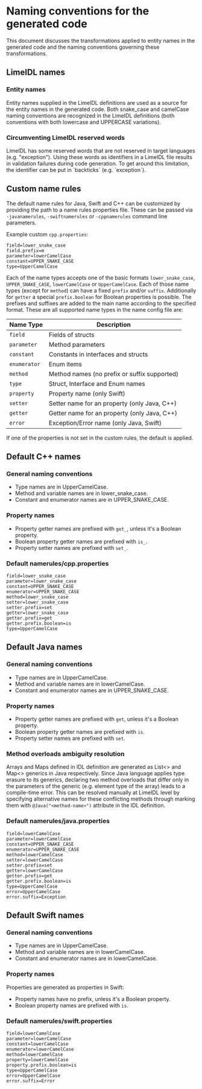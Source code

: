 Naming conventions for the generated code
=========================================

This document discusses the transformations applied to entity names in the generated code and the
naming conventions governing these transformations.

LimeIDL names
-------------------

### Entity names
Entity names supplied in the LimeIDL definitions are used as a source for the entity names in the
generated code. Both snake_case and camelCase naming conventions are recognized in the LimeIDL
definitions (both conventions with both lowercase and UPPERCASE variations).

### Circumventing LimeIDL reserved words
LimeIDL has some reserved words that are not reserved in target languages (e.g. "exception"). Using
these words as identifiers in a LimeIDL file results in validation failures during code generation.
To get around this limitation, the identifier can be put in \`backticks\` (e.g. \`exception\`).

Custom name rules
-----------------

The default name rules for Java, Swift and C++ can be customized by providing the path to a name rules
properties file. These can be passed via `-javanamerules`, `-swiftnamerules` or `-cppnamerules`
command line parameters.

Example custom `cpp.properties`:

```
field=lower_snake_case
field.prefix=m
parameter=lowerCamelCase
constant=UPPER_SNAKE_CASE
type=UpperCamelCase
```

Each of the name types accepts one of the basic formats `lower_snake_case`, `UPPER_SNAKE_CASE`,
`lowerCamelCase` or `UpperCamelCase`. Each of those name types (except for `method`) can have a
fixed `prefix` and/or `suffix`. Additionally for `getter` a special `prefix.boolean` for Boolean
properties is possible. The prefixes and suffixes are added to the main name according to the
specified format.
These are all supported name types in the name config file are:

| Name Type     | Description
| --------------|--------------
| `field`       | Fields of structs
| `parameter`   | Method parameters
| `constant`    | Constants in interfaces and structs
| `enumerator`  | Enum items
| `method`      | Method names (no prefix or suffix supported)
| `type`        | Struct, Interface and Enum names
| `property`    | Property name (only Swift)
| `setter`      | Setter name for an property (only Java, C++)
| `getter`      | Getter name for an property (only Java, C++)
| `error`       | Exception/Error name (only Java, Swift)

If one of the properties is not set in the custom rules, the default is applied.

Default C++ names
-----------------

### General naming conventions
* Type names are in UpperCamelCase.
* Method and variable names are in lower_snake_case.
* Constant and enumerator names are in UPPER_SNAKE_CASE.

### Property names
* Property getter names are prefixed with `get_`, unless it's a Boolean property.
* Boolean property getter names are prefixed with `is_`.
* Property setter names are prefixed with `set_`.

### Default namerules/cpp.properties
```
field=lower_snake_case
parameter=lower_snake_case
constant=UPPER_SNAKE_CASE
enumerator=UPPER_SNAKE_CASE
method=lower_snake_case
setter=lower_snake_case
setter.prefix=set
getter=lower_snake_case
getter.prefix=get
getter.prefix.boolean=is
type=UpperCamelCase
```

Default Java names
----------

### General naming conventions
* Type names are in UpperCamelCase.
* Method and variable names are in lowerCamelCase.
* Constant and enumerator names are in UPPER_SNAKE_CASE.

### Property names
* Property getter names are prefixed with `get`, unless it's a Boolean property.
* Boolean property getter names are prefixed with `is`.
* Property setter names are prefixed with `set`.

### Method overloads ambiguity resolution
Arrays and Maps defined in IDL definition are generated as List<> and Map<> generics in Java
respectively. Since Java language applies type erasure to its generics, declaring two method
overloads that differ only in the parameters of the generic (e.g. element type of the array) leads
to a compile-time error. This can be resolved manually at LimeIDL level by specifying alternative
names for these conflicting methods through marking them with `@Java("<method-name>")` attribute in
the IDL definition.

### Default namerules/java.properties
```
field=lowerCamelCase
parameter=lowerCamelCase
constant=UPPER_SNAKE_CASE
enumerator=UPPER_SNAKE_CASE
method=lowerCamelCase
setter=lowerCamelCase
setter.prefix=set
getter=lowerCamelCase
getter.prefix=get
getter.prefix.boolean=is
type=UpperCamelCase
error=UpperCamelCase
error.suffix=Exception

```

Default Swift names
-----------

### General naming conventions
* Type names are in UpperCamelCase.
* Method and variable names are in lowerCamelCase.
* Constant and enumerator names are in lowerCamelCase.

### Property names
Properties are generated as properties in Swift:
* Property names have no prefix, unless it's a Boolean property.
* Boolean property names are prefixed with `is`.

### Default namerules/swift.properties
```
field=lowerCamelCase
parameter=lowerCamelCase
constant=lowerCamelCase
enumerator=lowerCamelCase
method=lowerCamelCase
property=lowerCamelCase
property.prefix.boolean=is
type=UpperCamelCase
error=UpperCamelCase
error.suffix=Error

```
